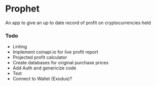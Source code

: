 # Prophet
An app to give an up to date record of profit on cryptocurrencies held

### Todo
 - Linting
 - Implement coinapi.io for live profit report
 - Projected profit calculator
 - Create databases for original purchase prices
 - Add Auth and genericize code
 - Test
 - Connect to Wallet (Exodus)?
